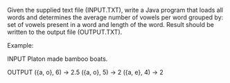 Given the supplied text file (INPUT.TXT), write a Java program that loads all words and determines the average number of vowels per word grouped by: set of vowels present in a word and length of the word. Result should be written to the output file (OUTPUT.TXT).

Example:

INPUT
Platon made bamboo boats.

OUTPUT
({a, o}, 6) -> 2.5
({a, o}, 5) -> 2
({a, e}, 4) -> 2